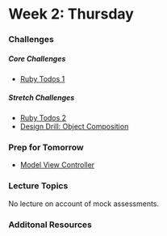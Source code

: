 # Week 2:  Thursday

### Challenges
##### Core Challenges
- [Ruby Todos 1](https://github.com/mantises-2014/ruby-todos-1-0-core-features-challenge)

##### Stretch Challenges
- [Ruby Todos 2](https://github.com/mantises-2014/ruby-todos-2-0-additional-features-challenge)
- [Design Drill: Object Composition](https://github.com/mantises-2014/design-drill-object-composition-challenge)

### Prep for Tomorrow
- [Model View Controller](../readings/model-view-controller/README.md)


### Lecture Topics
No lecture on account of mock assessments.


### Additonal Resources
